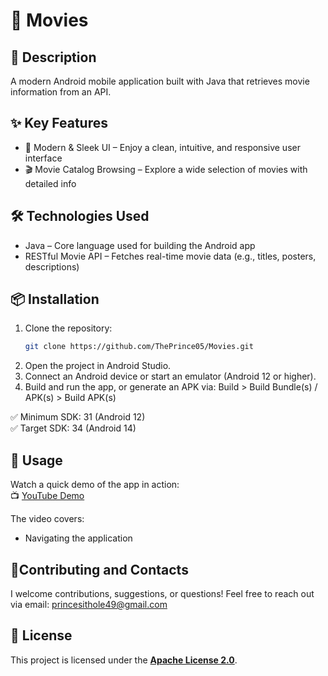 # 💬 Movies

## 📄 Description

A modern Android mobile application built with Java that retrieves movie information from an API.

## ✨ Key Features
-	🎨 Modern & Sleek UI – Enjoy a clean, intuitive, and responsive user interface
-	🎬 Movie Catalog Browsing – Explore a wide selection of movies with detailed info

## 🛠️ Technologies Used
-	 Java – Core language used for building the Android app
-	RESTful Movie API – Fetches real-time movie data (e.g., titles, posters, descriptions)

## 📦 Installation
1. 	Clone the repository:
  	 ```bash
    git clone https://github.com/ThePrince05/Movies.git
2.	Open the project in Android Studio.
3. 	Connect an Android device or start an emulator (Android 12 or higher).
4.	Build and run the app, or generate an APK via:
Build > Build Bundle(s) / APK(s) > Build APK(s)

✅ Minimum SDK: 31 (Android 12)  
✅ Target SDK: 34 (Android 14)		

## 🧪 Usage
Watch a quick demo of the app in action:  
📺 [YouTube Demo](https://youtu.be/Kk9EJgUWi8E)

The video covers:
- Navigating the application

## 🤝Contributing and Contacts
I welcome contributions, suggestions, or questions!
Feel free to reach out via email: princesithole49@gmail.com

## 📝 License
This project is licensed under the **[Apache License 2.0](LICENSE)**.
